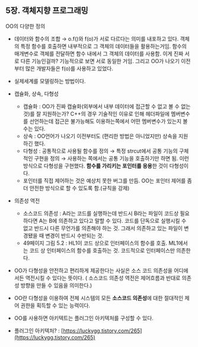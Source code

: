 ## 5장. 객체지향 프로그래밍
OO의 다양한 정의

- 데이터와 함수의 조합 → o.f()와 f(o)가 서로 다르다는 의미를 내포하고 있다. 객체의 특정 함수를 호출하면 내부적으로 그 객체의 데이터들을 활용하는거임. 함수의 매개변수로 객체를 전달하면 함수 내에서 그 객체의 데이터를 사용함. 이게 진짜 서로 다른 기능인걸까? 기능적으로 보면 서로 동일한 거임. 그리고 OO가 나오기 이전부터 많은 개발자들은 f(o)를 사용하고 있었다.
    
- 실제세계를 모델링하는 방법이다.
- 캡슐화, 상속, 다형성
    - 캡슐화 : OO가 진짜 캡슐화(외부에서 내부 데이터에 접근할 수 없고 볼 수 없는 것)를 잘 지원하는가? C++의 경우 기술적인 이유로 인해 헤더파일에 멤버변수를 선언하는데 접근은 불가능해도 이용하는쪽에서 어떤 멤버변수가 있는지 볼 수는 있다.
    - 상속 : OO언어가 나오기 이전부터도 (편리한 방법은 아니었지만) 상속을 지원하긴 했다.
    - 다형성 : 공통적으로 사용될 함수를 정의 → 특정 strcut에서 공통 기능의 구체적인 구현을 정의 → 사용하는 쪽에서는 공통 기능을 호출하기만 하면 됨. 이런 방식으로 다형성을 구현했다. **함수를 가리키는 포인터를 응용**한 것이 다형성이다.  
    - 포인터를 직접 제어하는 것은 예상치 못한 버그를 만듬. OO는 포인터 제어를 좀 더 안전한 방식으로 할 수 있도록 함.(규칙을 강제)
        
- 의존성 역전
    - 소스코드 의존성 : A라는 코드를 실행하는데 반드시 B라는 파일이 코드상 필요하다면 A는 B에 의존하고 있다고 말할 수 있다. 코드를 단독으로 실행시킬 수 없고 반드시 다른 무언가를 의존해야 하는 것. 그래서 의존하고 있는 파일이 변경됐을 때 변경이 반드시 수반되는 것.
    - 49페이지 그림 5.2 : HL1이 코드 상으로 인터페이스의 함수를 호출. ML1에서는 코드 상 인터페이스의 함수를 호출하는 것. 코드적으로 인터페이스만 의존한다.
- OO가 다형성을 안전하고 편리하게 제공한다는 사실은 소스 코드 의존성을 어디에서든 역전시킬 수 있다는 뜻이다. ( 소스코드 의존성 역전은 제어흐름과 반대로 의존성 방향을 만들 수 있음을 의미한다.)
- OO란 다형성을 이용하여 전체 시스템의 모든 **소스코드 의존성**에 대한 절대적인 제어 권한을 획득할 수 있는 능력이다.
- OO를 사용하면 아키텍트는 플러그인 아키텍처를 구성할 수 있다.
- 플러그인 아키텍처? : [https://luckygg.tistory.com/265](https://luckygg.tistory.com/265)